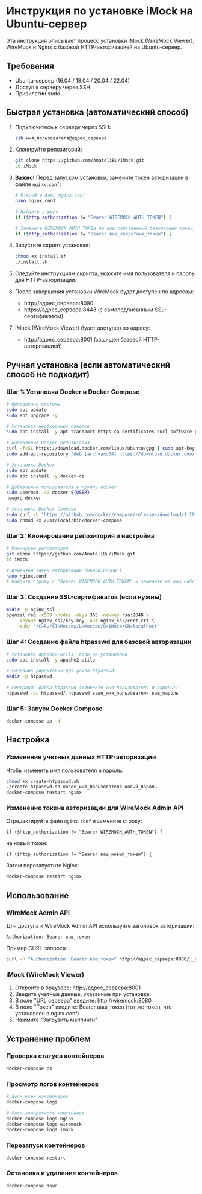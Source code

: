 # Инструкция по установке iMock на Ubuntu-сервер

Эта инструкция описывает процесс установки iMock (WireMock Viewer), WireMock и Nginx с базовой HTTP-авторизацией на Ubuntu-сервер.

## Требования

- Ubuntu-сервер (16.04 / 18.04 / 20.04 / 22.04)
- Доступ к серверу через SSH
- Привилегии sudo

## Быстрая установка (автоматический способ)

1. Подключитесь к серверу через SSH:
   ```bash
   ssh имя_пользователя@адрес_сервера
   ```

2. Клонируйте репозиторий:
   ```bash
   git clone https://github.com/AnatoliBu/iMock.git
   cd iMock
   ```

3. **Важно!** Перед запуском установки, замените токен авторизации в файле `nginx.conf`:
   ```bash
   # Откройте файл nginx.conf
   nano nginx.conf
   
   # Найдите строку
   if ($http_authorization != "Bearer WIREMOCK_AUTH_TOKEN") {
   
   # Замените WIREMOCK_AUTH_TOKEN на ваш собственный безопасный токен, например:
   if ($http_authorization != "Bearer ваш_секретный_токен") {
   ```

4. Запустите скрипт установки:
   ```bash
   chmod +x install.sh
   ./install.sh
   ```

5. Следуйте инструкциям скрипта, укажите имя пользователя и пароль для HTTP-авторизации.

6. После завершения установки WireMock будет доступен по адресам:
   - http://адрес_сервера:8080
   - https://адрес_сервера:8443 (с самоподписанным SSL-сертификатом)

7. iMock (WireMock Viewer) будет доступен по адресу:
   - http://адрес_сервера:8001 (защищен базовой HTTP-авторизацией)

## Ручная установка (если автоматический способ не подходит)

### Шаг 1: Установка Docker и Docker Compose

```bash
# Обновление системы
sudo apt update
sudo apt upgrade -y

# Установка необходимых пакетов
sudo apt install -y apt-transport-https ca-certificates curl software-properties-common

# Добавление Docker репозитория
curl -fsSL https://download.docker.com/linux/ubuntu/gpg | sudo apt-key add -
sudo add-apt-repository "deb [arch=amd64] https://download.docker.com/linux/ubuntu $(lsb_release -cs) stable"

# Установка Docker
sudo apt update
sudo apt install -y docker-ce

# Добавление пользователя в группу docker
sudo usermod -aG docker ${USER}
newgrp docker

# Установка Docker Compose
sudo curl -L "https://github.com/docker/compose/releases/download/1.29.2/docker-compose-$(uname -s)-$(uname -m)" -o /usr/local/bin/docker-compose
sudo chmod +x /usr/local/bin/docker-compose
```

### Шаг 2: Клонирование репозитория и настройка

```bash
# Клонируем репозиторий
git clone https://github.com/AnatoliBu/iMock.git
cd iMock

# Изменяем токен авторизации (ОБЯЗАТЕЛЬНО!)
nano nginx.conf
# Найдите строку с "Bearer WIREMOCK_AUTH_TOKEN" и замените на ваш собственный токен
```

### Шаг 3: Создание SSL-сертификатов (если нужны)

```bash
mkdir -p nginx_ssl
openssl req -x509 -nodes -days 365 -newkey rsa:2048 \
    -keyout nginx_ssl/key.key -out nginx_ssl/cert.crt \
    -subj "/C=RU/ST=Moscow/L=Moscow/O=iMock/CN=localhost"
```

### Шаг 4: Создание файла htpasswd для базовой авторизации

```bash
# Установка apache2-utils, если не установлен
sudo apt install -y apache2-utils

# Создание директории для файла htpasswd
mkdir -p htpasswd

# Генерация файла htpasswd (измените имя пользователя и пароль!)
htpasswd -bc htpasswd/.htpasswd ваше_имя_пользователя ваш_пароль
```

### Шаг 5: Запуск Docker Compose

```bash
docker-compose up -d
```

## Настройка

### Изменение учетных данных HTTP-авторизации

Чтобы изменить имя пользователя и пароль:

```bash
chmod +x create-htpasswd.sh
./create-htpasswd.sh новое_имя_пользователя новый_пароль
docker-compose restart nginx
```

### Изменение токена авторизации для WireMock Admin API

Отредактируйте файл `nginx.conf` и замените строку:
```
if ($http_authorization != "Bearer WIREMOCK_AUTH_TOKEN") {
```

на новый токен:
```
if ($http_authorization != "Bearer ваш_новый_токен") {
```

Затем перезапустите Nginx:
```bash
docker-compose restart nginx
```

## Использование

### WireMock Admin API

Для доступа к WireMock Admin API используйте заголовок авторизации:
```
Authorization: Bearer ваш_токен
```

Пример CURL-запроса:
```bash
curl -H "Authorization: Bearer ваш_токен" http://адрес_сервера:8080/__admin/mappings
```

### iMock (WireMock Viewer)

1. Откройте в браузере: http://адрес_сервера:8001
2. Введите учетные данные, указанные при установке
3. В поле "URL сервера" введите: http://wiremock:8080
4. В поле "Токен" введите: Bearer ваш_токен (тот же токен, что установлен в nginx.conf)
5. Нажмите "Загрузить маппинги"

## Устранение проблем

### Проверка статуса контейнеров

```bash
docker-compose ps
```

### Просмотр логов контейнеров

```bash
# Логи всех контейнеров
docker-compose logs

# Логи конкретного контейнера
docker-compose logs nginx
docker-compose logs wiremock
docker-compose logs imock
```

### Перезапуск контейнеров

```bash
docker-compose restart
```

### Остановка и удаление контейнеров

```bash
docker-compose down
``` 